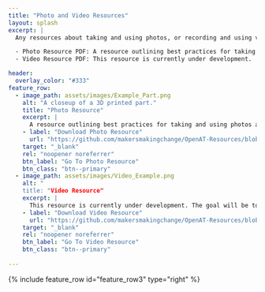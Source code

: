 ```yaml
---
title: "Photo and Video Resources"
layout: splash
excerpt: |
  Any resources about taking and using photos, or recording and using videos will be available for download on this page.

  - Photo Resource PDF: A resource outlining best practices for taking and using photos across different types of documents. The resource includes examples of good and bad images to use with explanations.
  - Video Resource PDF: This resource is currently under development.

header:
  overlay_color: "#333"
feature_row:
  - image_path: assets/images/Example_Part.png
    alt: "A closeup of a 3D printed part."
    title: "Photo Resource"
    excerpt: |
      A resource outlining best practices for taking and using photos across different types of documents. The resource includes examples of good and bad images to use with explanations.
    - label: "Download Photo Resource"
      url: "https://github.com/makersmakingchange/OpenAT-Resources/blob/main/Photos_and_Videos_Resources/Photo_Resource.pdf" 
    target: "_blank"
    rel: "noopener noreferrer"
    btn_label: "Go To Photo Resource"
    btn_class: "btn--primary"
  - image_path: assets/images/Video_Example.png
    alt: "
    title: "Video Resource"
    excerpt: |
      This resource is currently under development. The goal will be to describe which videos would be useful for someone to create, and what those videos should include.
    - label: "Download Video Resource"
      url: "https://github.com/makersmakingchange/OpenAT-Resources/blob/main/Photos_and_Videos_Resources/Video_Resource.pdf" 
    target: "_blank"
    rel: "noopener noreferrer"
    btn_label: "Go To Video Resource"
    btn_class: "btn--primary"
  
---
```





{% include feature_row id="feature_row3" type="right" %}
